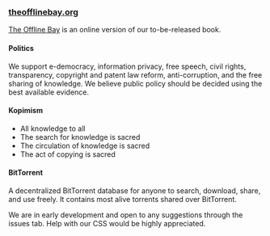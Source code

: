### <a href=https://theofflinebay.org>theofflinebay.org</a>

<a href=https://theofflinebay.org>The Offline Bay</a> is an online version of our to-be-released book. 

#### Politics

We support e-democracy, information privacy, free speech, civil rights, transparency, copyright and patent law reform, anti-corruption, and the free sharing of knowledge. We believe public policy should be decided using the best available evidence.

#### Kopimism

* All knowledge to all
* The search for knowledge is sacred
* The circulation of knowledge is sacred
* The act of copying is sacred

#### BitTorrent

A decentralized BitTorrent database for anyone to search, download, share, and use freely. It contains most alive torrents shared over BitTorrent.

We are in early development and open to any suggestions through the issues tab. Help with our CSS would be highly appreciated.
